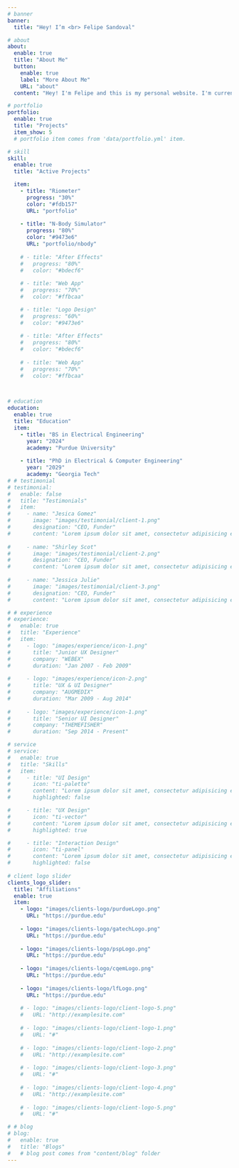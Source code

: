 ```yaml
---
# banner
banner:
  title: "Hey! I’m <br> Felipe Sandoval"

# about
about:
  enable: true
  title: "About Me"
  button:
    enable: true
    label: "More About Me"
    URL: "about"
  content: "Hey! I'm Felipe and this is my personal website. I'm currently completing my PhD in Electrical and Computer Engineering and here you can see some interesting projects I have worked on and music I have recorded."

# portfolio
portfolio:
  enable: true
  title: "Projects"
  item_show: 5
  # portfolio item comes from 'data/portfolio.yml' item.

# skill
skill:
  enable: true
  title: "Active Projects"

  item:
    - title: "Riometer"
      progress: "30%"
      color: "#fdb157"
      URL: "portfolio"
      
    - title: "N-Body Simulator"
      progress: "80%"
      color: "#9473e6"
      URL: "portfolio/nbody"
      
    # - title: "After Effects"
    #   progress: "80%"
    #   color: "#bdecf6"
      
    # - title: "Web App"
    #   progress: "70%"
    #   color: "#ffbcaa"

    # - title: "Logo Design"
    #   progress: "60%"
    #   color: "#9473e6"
      
    # - title: "After Effects"
    #   progress: "80%"
    #   color: "#bdecf6"
      
    # - title: "Web App"
    #   progress: "70%"
    #   color: "#ffbcaa"  

      

# education
education:
  enable: true
  title: "Education"
  item:
    - title: "BS in Electrical Engineering"
      year: "2024"
      academy: "Purdue University"
      
    - title: "PhD in Electrical & Computer Engineering"
      year: "2029"
      academy: "Georgia Tech"
# # testimonial
# testimonial:
#   enable: false
#   title: "Testimonials"
#   item:
#     - name: "Jesica Gomez"
#       image: "images/testimonial/client-1.png"
#       designation: "CEO, Funder"
#       content: "Lorem ipsum dolor sit amet, consectetur adipisicing elit, sed do eiusmod tempor incididunt ut labore et dolore magna aliqua. Ut enim ad minim veniam, <strong>quis nostrud exercitation ullamco laboris nisi ut aliquip ex ea commodo consequat.</strong> Duis aute irure dolor in reprehenderit in voluptate velit esse cillum dolore eu fugiat nulla pariatur."
      
#     - name: "Shirley Scot"
#       image: "images/testimonial/client-2.png"
#       designation: "CEO, Funder"
#       content: "Lorem ipsum dolor sit amet, consectetur adipisicing elit, sed do eiusmod tempor incididunt ut labore et dolore magna aliqua. Ut enim ad minim veniam, <strong>quis nostrud exercitation ullamco laboris nisi ut aliquip ex ea commodo consequat.</strong> Duis aute irure dolor in reprehenderit in voluptate velit esse cillum dolore eu fugiat nulla pariatur."
      
#     - name: "Jessica Julie"
#       image: "images/testimonial/client-3.png"
#       designation: "CEO, Funder"
#       content: "Lorem ipsum dolor sit amet, consectetur adipisicing elit, sed do eiusmod tempor incididunt ut labore et dolore magna aliqua. Ut enim ad minim veniam, <strong>quis nostrud exercitation ullamco laboris nisi ut aliquip ex ea commodo consequat.</strong> Duis aute irure dolor in reprehenderit in voluptate velit esse cillum dolore eu fugiat nulla pariatur."

# # experience
# experience:
#   enable: true
#   title: "Experience"
#   item: 
#     - logo: "images/experience/icon-1.png"
#       title: "Junior UX Designer"
#       company: "WEBEX"
#       duration: "Jan 2007 - Feb 2009"
      
#     - logo: "images/experience/icon-2.png"
#       title: "UX & UI Designer"
#       company: "AUGMEDIX"
#       duration: "Mar 2009 - Aug 2014"
      
#     - logo: "images/experience/icon-1.png"
#       title: "Senior UI Designer"
#       company: "THEMEFISHER"
#       duration: "Sep 2014 - Present"

# service
# service:
#   enable: true
#   title: "Skills"
#   item:
#     - title: "UI Design"
#       icon: "ti-palette"
#       content: "Lorem ipsum dolor sit amet, consectetur adipisicing elit, sed do eiusmod tempor incididunt ut labore et dolore magna aliqua."
#       highlighted: false

#     - title: "UX Design"
#       icon: "ti-vector"
#       content: "Lorem ipsum dolor sit amet, consectetur adipisicing elit, sed do eiusmod tempor incididunt ut labore et dolore magna aliqua."
#       highlighted: true

#     - title: "Interaction Design"
#       icon: "ti-panel"
#       content: "Lorem ipsum dolor sit amet, consectetur adipisicing elit, sed do eiusmod tempor incididunt ut labore et dolore magna aliqua."
#       highlighted: false
      
# client logo slider
clients_logo_slider:
  title: "Affiliations"
  enable: true
  item:
    - logo: "images/clients-logo/purdueLogo.png"
      URL: "https://purdue.edu"
    
    - logo: "images/clients-logo/gatechLogo.png"
      URL: "https://purdue.edu"
    
    - logo: "images/clients-logo/pspLogo.png"
      URL: "https://purdue.edu"
    
    - logo: "images/clients-logo/cqemLogo.png"
      URL: "https://purdue.edu"
    
    - logo: "images/clients-logo/lfLogo.png"
      URL: "https://purdue.edu"
      
    # - logo: "images/clients-logo/client-logo-5.png"
    #   URL: "http://examplesite.com"
      
    # - logo: "images/clients-logo/client-logo-1.png"
    #   URL: "#"
      
    # - logo: "images/clients-logo/client-logo-2.png"
    #   URL: "http://examplesite.com"
      
    # - logo: "images/clients-logo/client-logo-3.png"
    #   URL: "#"
      
    # - logo: "images/clients-logo/client-logo-4.png"
    #   URL: "http://examplesite.com"
      
    # - logo: "images/clients-logo/client-logo-5.png"
    #   URL: "#"

# # blog
# blog:
#   enable: true
#   title: "Blogs"
#   # blog post comes from "content/blog" folder
---
```

